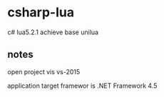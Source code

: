 # csharp-lua
c# lua5.2.1 achieve base unilua

## notes

open project vis vs-2015

application target framewor is .NET Framework 4.5
